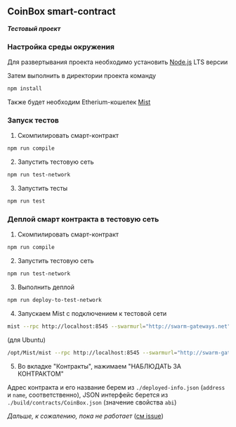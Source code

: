 ## CoinBox smart-contract


**_Тестовый проект_**


### Настройка среды окружения


Для развертывания проекта необходимо установить
[Node.js](https://nodejs.org/) LTS версии


Затем выполнить в директории проекта команду


```bash
npm install
```


Также будет необходим Etherium-кошелек
[Mist](https://github.com/ethereum/mist/releases)


### Запуск тестов


1. Скомпилировать смарт-контракт


```bash
npm run compile
```


2. Запустить тестовую сеть


```bash
npm run test-network
```


3. Запустить тесты


```bash
npm run test
```


### Деплой смарт контракта в тестовую сеть


1. Скомпилировать смарт-контракт


```bash
npm run compile
```


2. Запустить тестовую сеть


```bash
npm run test-network
```


3. Выполнить деплой


```bash
npm run deploy-to-test-network
```


4. Запускаем Mist с подключением к тестовой сети


```bash
mist --rpc http://localhost:8545 --swarmurl="http://swarm-gateways.net"
```


(для Ubuntu)


```bash
/opt/Mist/mist --rpc http://localhost:8545 --swarmurl="http://swarm-gateways.net"
```


5. Во вкладке "Контракты", нажимаем "НАБЛЮДАТЬ ЗА КОНТРАКТОМ"


Адрес контракта и его название берем из `./deployed-info.json`
(`address` и `name`, соответственно), JSON интерфейс берется
из `./build/contracts/CoinBox.json` (значение свойства `abi`)


*Дальше, к сожалению, пока не работает*
([см issue](https://github.com/trufflesuite/ganache-cli/issues/236))
